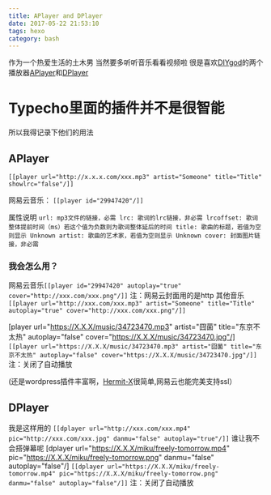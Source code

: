 ```yaml
---
title: APlayer and DPlayer
date: 2017-05-22 21:53:10
tags: hexo
category: bash
---
```

作为一个热爱生活的土木男
当然要多听听音乐看看视频啦
很是喜欢[DIYgod][1]的两个播放器[APlayer][2]和[DPlayer][3]
# Typecho里面的插件并不是很智能
所以我得记录下他们的用法


<!--more-->


## APlayer
`[[player url="http://x.x.x.com/xxx.mp3" artist="Someone" title="Title" showlrc="false"/]]`

网易云音乐：
`[[player id="29947420"/]]`

属性说明
`url: mp3文件的链接，必需
lrc: 歌词的lrc链接，非必需
lrcoffset: 歌词整体提前时间（ms）若这个值为负数则为歌词整体延后的时间
title: 歌曲的标题，若值为空则显示 Unknown
artist: 歌曲的艺术家，若值为空则显示 Unknown
cover: 封面图片链接，非必需`

### 我会怎么用？
网易云音乐`[[player id="29947420" autoplay="true" cover="http://xxx.com/xxx.png"/]]`
注：网易云封面用的是http
其他音乐`[[player url="http://xxx.com/xxx.mp3" artist="Someone" title="Title" autoplay="true" cover="http://xxx.com/xxx.png"/]]`

[player url="https://X.X.X/music/34723470.mp3" artist="囧菌" title="东京不太热" autoplay="false" cover="https://X.X.X/music/34723470.jpg"/]
`[[player url="https://X.X.X/music/34723470.mp3" artist="囧菌" title="东京不太热" autoplay="false" cover="https://X.X.X/music/34723470.jpg"/]]`
注：关闭了自动播放

(还是wordpress插件丰富啊，[Hermit-X][4]很简单,网易云也能完美支持ssl）

## DPlayer
我是这样用的
`[[dplayer url="http://xxx.com/xxx.mp4" pic="http://xxx.com/xxx.jpg" danmu="false" autoplay="true"/]]`
谁让我不会搭弹幕呢
[dplayer url="https://X.X.X/miku/freely-tomorrow.mp4" pic="https://X.X.X/miku/freely-tomorrow.png" danmu="false" autoplay="false"/]
`[[dplayer url="https://X.X.X/miku/freely-tomorrow.mp4" pic="https://X.X.X/miku/freely-tomorrow.png" danmu="false" autoplay="false"/]]`
注：关闭了自动播放

  [1]: https://www.anotherhome.net/
  [2]: https://github.com/DIYgod/APlayer
  [3]: https://github.com/DIYgod/DPlayer
  [4]: https://github.com/liwanglin12/Hermit-X